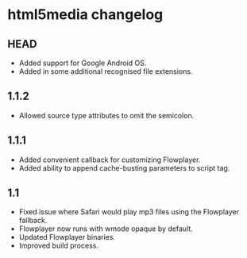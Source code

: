 html5media changelog
====================


HEAD
----

*   Added support for Google Android OS.
*   Added in some additional recognised file extensions.


1.1.2
-----

*   Allowed source type attributes to omit the semicolon. 


1.1.1
-----

*   Added convenient callback for customizing Flowplayer.
*   Added ability to append cache-busting parameters to script tag.


1.1
---

*   Fixed issue where Safari would play mp3 files using the Flowplayer fallback.
*   Flowplayer now runs with wmode opaque by default.
*   Updated Flowplayer binaries.
*   Improved build process.